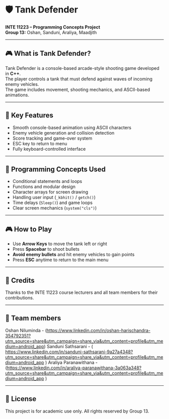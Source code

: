# 🛡️ Tank Defender
**INTE 11223 – Programming Concepts Project**  
**Group 13:** Oshan, Sanduni, Araliya, Maadjith  

---

## 🎮 What is Tank Defender?
Tank Defender is a console-based arcade-style shooting game developed in **C++**.  
The player controls a tank that must defend against waves of incoming enemy vehicles.  
The game includes movement, shooting mechanics, and ASCII-based animations.

---

## 🔑 Key Features
- Smooth console-based animation using ASCII characters
- Enemy vehicle generation and collision detection
- Score tracking and game-over system
- ESC key to return to menu
- Fully keyboard-controlled interface

---

## 🧠 Programming Concepts Used
- Conditional statements and loops
- Functions and modular design
- Character arrays for screen drawing
- Handling user input (`_kbhit()` / `getch()`)
- Time delays (`Sleep()`) and game loops
- Clear screen mechanics (`system("cls")`)

---

## 🎮 How to Play
- Use **Arrow Keys** to move the tank left or right
- Press **Spacebar** to shoot bullets
- **Avoid enemy bullets** and hit enemy vehicles to gain points
- Press **ESC** anytime to return to the main menu

---

## 📢 Credits
Thanks to the INTE 11223 course lecturers and all team members for their contributions.

---

## 📢 Team members 

Oshan Niluminda - (https://www.linkedin.com/in/oshan-harischandra-354792351?utm_source=share&utm_campaign=share_via&utm_content=profile&utm_medium=android_app)
Sanduni Sathsarani - ( https://www.linkedin.com/in/sanduni-sathsarani-9a27a4348?utm_source=share&utm_campaign=share_via&utm_content=profile&utm_medium=android_app ) 
Araliya Paranawithana - (https://www.linkedin.com/in/araliya-paranawithana-3a063a348?utm_source=share&utm_campaign=share_via&utm_content=profile&utm_medium=android_app ) 

---

## 📌 License
This project is for academic use only. All rights reserved by Group 13.